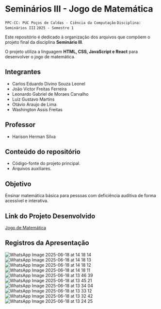 
# Seminários III - Jogo de Matemática

`PPC-CC: PUC Poços de Caldas - Ciência da Computação`
`Disciplina: Seminários III`
`2025 - Semestre 1`

Este repositório é dedicado à organização dos arquivos que compõem o projeto final da disciplina **Seminário III**.  

O projeto utiliza a linguagem **HTML, CSS, JavaScript e React** para desenvolver o jogo de matemática.

## Integrantes

- Carlos Eduardo Divino Souza Leonel
- João Victor Freitas Ferreira
- Leonardo Gabriel de Moraes Carvalho
- Luiz Gustavo Martins
- Otávio Araujo de Lima
- Washington Assis Freitas

## Professor

- Harison Herman Silva

## Conteúdo do repositório  

- Código-fonte do projeto principal.  
- Arquivos auxiliares.

## Objetivo  

Ensinar matemática básica para pessoas com deficiência auditiva de forma acessível e interativa. 

## Link do Projeto Desenvolvido
[Jogo de Matemática](https://matem-tica-tau.vercel.app/)



## Registros da Apresentação

![WhatsApp Image 2025-06-18 at 14 18 14](https://github.com/user-attachments/assets/808f2815-e118-4c22-907e-21ac46b37677)
![WhatsApp Image 2025-06-18 at 14 18 13](https://github.com/user-attachments/assets/a1022f16-0848-4be7-ab1f-66af3b40cc2c)
![WhatsApp Image 2025-06-18 at 14 18 12](https://github.com/user-attachments/assets/de4fdd5c-aede-4f82-a6ab-de3f4ffd214e)
![WhatsApp Image 2025-06-18 at 14 18 11](https://github.com/user-attachments/assets/94d5ed66-1369-4430-82a4-41b19c1d8b63)
![WhatsApp Image 2025-06-18 at 13 46 39](https://github.com/user-attachments/assets/ebdaba24-e78b-43af-a044-3e251671c429)
![WhatsApp Image 2025-06-18 at 13 45 21](https://github.com/user-attachments/assets/25a57bf5-5078-4050-9fda-b1588f813fa1)
![WhatsApp Image 2025-06-18 at 13 34 04](https://github.com/user-attachments/assets/2615b68d-ac91-49c7-9433-7d9e1cc4b6e9)
![WhatsApp Image 2025-06-18 at 13 33 12](https://github.com/user-attachments/assets/800cbe16-a8ec-4b60-a494-f43dcb65d051)
![WhatsApp Image 2025-06-18 at 13 32 42](https://github.com/user-attachments/assets/fc6d9597-ebed-4359-889e-ddb2e1c764e6)
![WhatsApp Image 2025-06-18 at 13 24 25](https://github.com/user-attachments/assets/66c9e2ee-7823-4100-8be4-c45f67541094)










